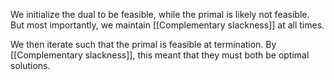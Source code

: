 
We initialize the dual to be feasible, while the primal is likely not feasible. But most importantly, we maintain [[Complementary slackness]] at all times.

We then iterate such that the primal is feasible at termination. By [[Complementary slackness]], this meant that they must both be optimal solutions.